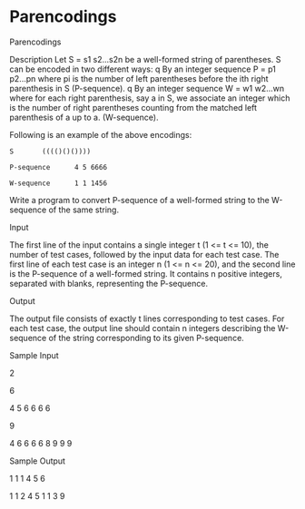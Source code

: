 # Parencodings

Parencodings

Description
Let S = s1 s2...s2n be a well-formed string of parentheses. S can be encoded in two different ways:
q By an integer sequence P = p1 p2...pn where pi is the number of left parentheses before the ith right parenthesis in S (P-sequence).
q By an integer sequence W = w1 w2...wn where for each right parenthesis, say a in S, we associate an integer which is the number of right parentheses counting from the matched left parenthesis of a up to a. (W-sequence).

Following is an example of the above encodings:


	S		(((()()())))

	P-sequence	    4 5 6666

	W-sequence	    1 1 1456


Write a program to convert P-sequence of a well-formed string to the W-sequence of the same string.

Input

The first line of the input contains a single integer t (1 <= t <= 10), the number of test cases, followed by the input data for each test case. The first line of each test case is an integer n (1 <= n <= 20), and the second line is the P-sequence of a well-formed string. It contains n positive integers, separated with blanks, representing the P-sequence.

Output

The output file consists of exactly t lines corresponding to test cases. For each test case, the output line should contain n integers describing the W-sequence of the string corresponding to its given P-sequence.

Sample Input

2

6

4 5 6 6 6 6

9 

4 6 6 6 6 8 9 9 9

Sample Output

1 1 1 4 5 6

1 1 2 4 5 1 1 3 9
